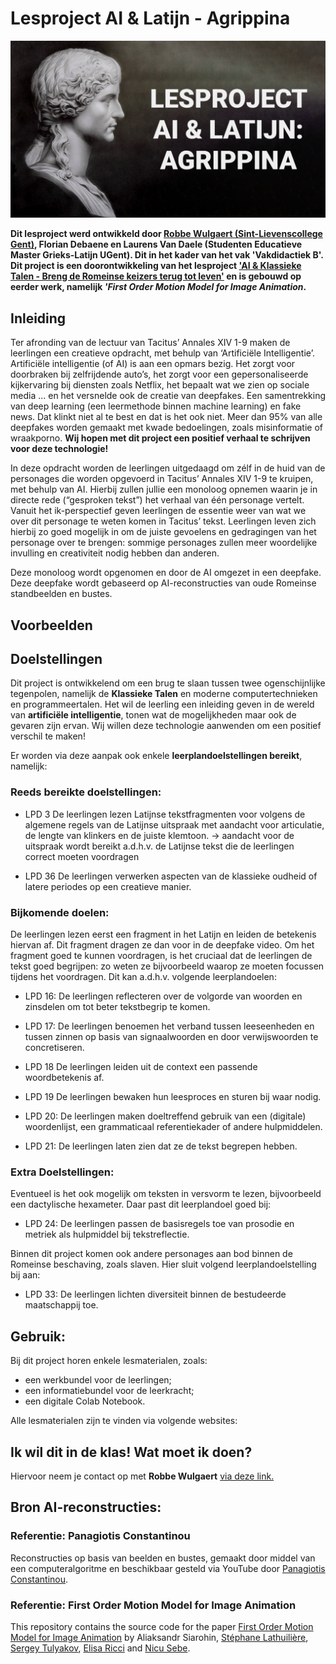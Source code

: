 # **Lesproject AI & Latijn - Agrippina**

<img src="/afbeeldingen-github/Agrippina Artwork II Notebook copy.png"/>

**Dit lesproject werd ontwikkeld door [Robbe Wulgaert (Sint-Lievenscollege Gent)](https://robbewulgaert.be), Florian Debaene en Laurens Van Daele (Studenten Educatieve Master Grieks-Latijn UGent). Dit in het kader van het vak 'Vakdidactiek B'. Dit project is een doorontwikkeling van het lesproject ['AI & Klassieke Talen - Breng de Romeinse keizers terug tot leven'](https://www.robbewulgaert.be/onderwijs/ai-klassieke-talen-breng-de-romeinse-keizers-tot-leven) en is gebouwd op eerder werk, namelijk *'First Order Motion Model for Image Animation*.** 

## **Inleiding**
Ter afronding van de lectuur van Tacitus’ Annales XIV 1-9 maken de leerlingen een creatieve opdracht, met behulp van ‘Artificiële Intelligentie’. Artificiële intelligentie (of AI) is aan een opmars bezig. Het zorgt voor doorbraken bij zelfrijdende auto’s, het zorgt voor een gepersonaliseerde kijkervaring bij diensten zoals Netflix, het bepaalt wat we zien op sociale media ... en het versnelde ook de creatie van deepfakes. Een samentrekking van deep learning (een leermethode binnen machine learning) en fake news. Dat klinkt niet al te best en dat is het ook niet. Meer dan 95% van alle deepfakes worden gemaakt met kwade bedoelingen, zoals misinformatie of wraakporno. **Wij hopen met dit project een positief verhaal te schrijven voor deze technologie!**

In deze opdracht worden de leerlingen uitgedaagd om zélf in de huid van de personages die worden opgevoerd in Tacitus’ Annales XIV 1-9 te kruipen, met behulp van AI. Hierbij zullen jullie een monoloog opnemen waarin je in directe rede (“gesproken tekst”) het verhaal van één personage vertelt. Vanuit het ik-perspectief geven leerlingen de essentie weer van wat we over dit personage te weten komen in Tacitus’ tekst. Leerlingen leven zich hierbij zo goed mogelijk in om de juiste gevoelens en gedragingen van het personage over te brengen: sommige personages zullen meer woordelijke invulling en creativiteit nodig hebben dan anderen. 

Deze monoloog wordt opgenomen en door de AI omgezet in een deepfake. Deze deepfake wordt gebaseerd op AI-reconstructies van oude Romeinse standbeelden en bustes. 

## **Voorbeelden**

## **Doelstellingen**
Dit project is ontwikkelend om een brug te slaan tussen twee ogenschijnlijke tegenpolen, namelijk de **Klassieke Talen** en moderne computertechnieken en programmeertalen. Het wil de leerling een inleiding geven in de wereld van **artificiële intelligentie**, tonen wat de mogelijkheden maar ook de gevaren zijn ervan. Wij willen deze technologie aanwenden om een positief verschil te maken! 

Er worden via deze aanpak ook enkele **leerplandoelstellingen bereikt**, namelijk: 

### **Reeds bereikte doelstellingen:**
* LPD 3 De leerlingen lezen Latijnse tekstfragmenten voor volgens de algemene regels van de Latijnse uitspraak met aandacht voor articulatie, de lengte van klinkers en de juiste klemtoon. → aandacht voor de uitspraak wordt bereikt a.d.h.v. de Latijnse tekst die de leerlingen correct moeten voordragen  

* LPD 36 De leerlingen verwerken aspecten van de klassieke oudheid of latere periodes op een creatieve manier. 

### **Bijkomende doelen:**
De leerlingen lezen eerst een fragment in het Latijn en leiden de betekenis hiervan af. Dit fragment dragen ze dan voor in de deepfake video. Om het fragment goed te kunnen voordragen, is het cruciaal dat de leerlingen de tekst goed begrijpen: zo weten ze bijvoorbeeld waarop ze moeten focussen tijdens het voordragen. Dit kan a.d.h.v. volgende leerplandoelen:  


* LPD 16: De leerlingen reflecteren over de volgorde van woorden en zinsdelen om tot beter tekstbegrip te komen. 

* LPD 17: De leerlingen benoemen het verband tussen leeseenheden en tussen zinnen op basis van signaalwoorden en door verwijswoorden te concretiseren. 

* LPD 18 De leerlingen leiden uit de context een passende woordbetekenis af. 

* LPD 19 De leerlingen bewaken hun leesproces en sturen bij waar nodig.  

* LPD 20: De leerlingen maken doeltreffend gebruik van een (digitale) woordenlijst, een grammaticaal referentiekader of andere hulpmiddelen. 

* LPD 21: De leerlingen laten zien dat ze de tekst begrepen hebben.  

### **Extra Doelstellingen:**
Eventueel is het ook mogelijk om teksten in versvorm te lezen, bijvoorbeeld een dactylische hexameter. Daar past dit leerplandoel goed bij:  

* LPD 24: De leerlingen passen de basisregels toe van prosodie en metriek als hulpmiddel bij tekstreflectie. 

Binnen dit project komen ook andere personages aan bod binnen de Romeinse beschaving, zoals slaven. Hier sluit volgend leerplandoelstelling bij aan: 

* LPD 33: De leerlingen lichten diversiteit binnen de bestudeerde maatschappij toe. 

## **Gebruik:**
Bij dit project horen enkele lesmaterialen, zoals: 
* een werkbundel voor de leerlingen; 
* een informatiebundel voor de leerkracht; 
* een digitale Colab Notebook. 

Alle lesmaterialen zijn te vinden via volgende websites: 

## **Ik wil dit in de klas! Wat moet ik doen?**
Hiervoor neem je contact op met **Robbe Wulgaert** [via deze link.](https://robbewulgaert.be/contact) 


## **Bron AI-reconstructies:** 

### **Referentie: Panagiotis Constantinou**
Reconstructies op basis van beelden en bustes, gemaakt door middel van een computeralgoritme en beschikbaar gesteld via YouTube door [Panagiotis Constantinou](https://www.youtube.com/channel/UCgokSYCEqZE_yVLswO1vPXg). 

### **Referentie: First Order Motion Model for Image Animation**

This repository contains the source code for the paper [First Order Motion Model for Image Animation](https://papers.nips.cc/paper/8935-first-order-motion-model-for-image-animation) by Aliaksandr Siarohin, [Stéphane Lathuilière](http://stelat.eu), [Sergey Tulyakov](http://stulyakov.com), [Elisa Ricci](http://elisaricci.eu/) and [Nicu Sebe](http://disi.unitn.it/~sebe/). 

